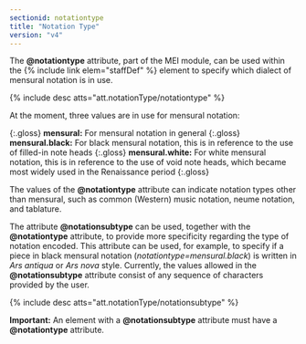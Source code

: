 ```yaml
---
sectionid: notationtype
title: "Notation Type"
version: "v4"
---
```


The **@notationtype** attribute, part of the MEI module, can be used within the {% include link elem="staffDef" %} element to specify which dialect of mensural notation is in use.

{% include desc atts="att.notationType/notationtype" %}

At the moment, three values are in use for mensural notation:

{:.gloss}
**mensural:** For mensural notation in general
{:.gloss}
**mensural.black:** For black mensural notation, this is in reference to the use of filled-in note heads
{:.gloss}
**mensural.white:** For white mensural notation, this is in reference to the use of void note heads, which became most widely used in the Renaissance period
{:.gloss}

The values of the **@notationtype** attribute can indicate notation types other than mensural, such as common (Western) music notation, neume notation, and tablature.

The attribute **@notationsubtype** can be used, together with the **@notationtype** attribute, to provide more specificity regarding the type of notation encoded. This attribute can be used, for example, to specify if a piece in black mensural notation (*notationtype=mensural.black*) is written in *Ars antiqua* or *Ars nova* style. Currently, the values allowed in the **@notationsubtype** attribute consist of any sequence of characters provided by the user.

{% include desc atts="att.notationType/notationsubtype" %}

**Important:** An element with a **@notationsubtype** attribute must have a **@notationtype** attribute.

